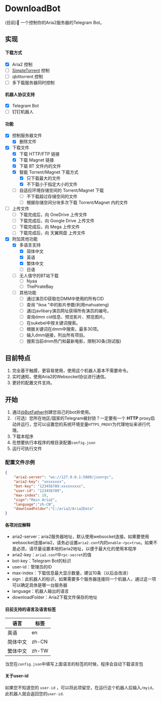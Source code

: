 # DownloadBot



(目前)🤖 一个控制你的Aria2服务器的Telegram Bot。


## 实现

#### 下载方式
- [x] Aria2 控制
- [ ] [SimpleTorrent](https://github.com/boypt/simple-torrent) 控制
- [ ] qbittorrent 控制
- [ ] 多下载服务器同时控制

#### 机器人协议支持
- [x] Telegram Bot
- [ ] 钉钉机器人

#### 功能
- [x] 控制服务器文件
  - [x] 删除文件
- [x] 下载文件
  - [x] 下载 HTTP/FTP 链接
  - [x] 下载 Magnet 链接
  - [x] 下载 BT 文件内的文件
  - [x] 智能 Torrent/Magnet 下载方式
    - [x] 只下载最大的文件
    - [x] 不下载小于指定大小的文件
  - [ ] 自适应环境存储空间的 Torrent/Magnet 下载
    - [ ] 不下载超过存储空间的文件
    - [ ] 根据存储空间分块多次下载 Torrent/Magnet 内的文件
- [ ] 上传文件
  - [ ] 下载完成后，向 OneDrive 上传文件
  - [ ] 下载完成后，向 Google Drive 上传文件
  - [ ] 下载完成后，向 Mega 上传文件
  - [ ] 下载完成后，向 天翼网盘 上传文件
- [x] 附加其他功能
  - [x] 多语言支持
    - [x] 简体中文
    - [x] 英语
    - [x] 繁体中文
    - [ ] 日语
  - [ ] 无人值守的BT站下载
    - [ ] Nyaa
    - [ ] ThePirateBay
  - [ ] 其他功能
    - [ ] 通过演员ID获取在DMM中使用的所有CID
    - [ ] 查询 "ikoa "中的影片参数(利用mahuateng)
    - [ ] 通过javlibary演员网址获得所有演员的编号。
    - [ ] 查询dmm cid信息、预览影片、预览图片。
    - [ ] 在sukebei中按关键词搜索。
    - [ ] 根据关键词在dmm中搜索，最多30项。
    - [ ] 输入dmm链接，列出所有项目。
    - [ ] 搜索当前dmm热门和最新电影，限制30条(测试版)

## 目前特点
1. 完全基于触摸，更容易使用，使用这个机器人基本不需要命令。
2. 实时通知，使用Aria2的Websocket协议进行通信。
3. 更好的配置文件支持。

## 开始

1. 通过[@BotFather](https://telegram.me/botfather)创建您自己的bot并使用。
2. （可选）您所在地区/国家的Telegram被封锁？一定要有一个 **HTTP** proxy启动并运行，您可以设置您的系统环境变量`HTTPS_PROXY`为代理地址来进行代理。
3. 下载本程序
4. 在想要执行本程序的根目录配置`config.json`
5. 运行可执行文件

### 配置文件示例

```json
{
    "aria2-server": "ws://127.0.0.1:5800/jsonrpc",
    "aria2-key": "xxxxxxxx",
    "bot-key": "123456789:xxxxxxxxx",
    "user-id": "123456789",
    "max-index": 10,
    "sign":"Main Aria2",
    "language":"zh-CN",
    "downloadFolder":"C:/aria2/Aria2Data"
}
```
#### 各项对应解释
* aria2-server：aria2服务器地址，默认使用websocket连接。如果要使用websocket连接aria2，请务必设置`aria2.conf`内的`enable-rpc=true`。如果不是必须，请尽量设置本地的aria2地址，以便于最大化的使用本程序
* aria2-key：`aria2.conf`中`rpc-secret`的值
* bot-key：Telegram Bot的标识
* user-id：管理员的ID
* max-index：下载信息最大显示数量，建议10条（以后会改进）
* sign：此机器人的标识，如果需要多个服务器连接同一个机器人，通过这一项可以确定具体是哪一台服务器
* language：机器人输出的语言
* downloadFolder：Aria2下载文件保存的地址

#### 目前支持的语言及语言标签
| 语言     | 标签  |
|----------|-------|
| 英语     | en    |
| 简体中文 | zh-CN |
| 繁体中文 | zh-TW |

当您在`config.json`中填写上面语言的标签的时候，程序会自动下载语言包

#### 关于user-id
如果您不知道您的 `user-id` ，可以将此项留空，在运行这个机器人后输入`/myid`，此机器人就会返回您的`user-id`.

